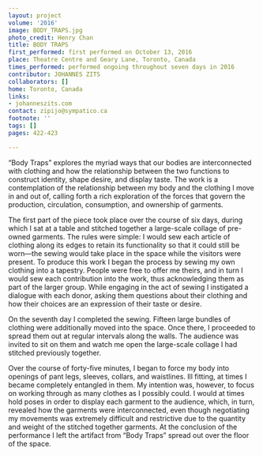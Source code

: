 ```yaml
---
layout: project
volume: '2016'
image: BODY_TRAPS.jpg
photo_credit: Henry Chan
title: BODY TRAPS
first_performed: first performed on October 13, 2016
place: Theatre Centre and Geary Lane, Toronto, Canada
times_performed: performed ongoing throughout seven days in 2016
contributor: JOHANNES ZITS
collaborators: []
home: Toronto, Canada
links:
- johanneszits.com
contact: zipijo@sympatico.ca
footnote: ''
tags: []
pages: 422-423

---
```


“Body Traps” explores the myriad ways that our bodies are interconnected with clothing and how the relationship between the two functions to construct identity, shape desire, and display taste. The work is a contemplation of the relationship between my body and the clothing I move in and out of, calling forth a rich exploration of the forces that govern the production, circulation, consumption, and ownership of garments.

The first part of the piece took place over the course of six days, during which I sat at a table and stitched together a large-scale collage of pre-owned garments. The rules were simple: I would sew each article of clothing along its edges to retain its functionality so that it could still be worn—the sewing would take place in the space while the visitors were present. To produce this work I began the process by sewing my own clothing into a tapestry. People were free to offer me theirs, and in turn I would sew each contribution into the work, thus acknowledging them as part of the larger group. While engaging in the act of sewing I instigated a dialogue with each donor, asking them questions about their clothing and how their choices are an expression of their taste or desire.

On the seventh day I completed the sewing. Fifteen large bundles of clothing were additionally moved into the space. Once there, I proceeded to spread them out at regular intervals along the walls. The audience was invited to sit on them and watch me open the large-scale collage I had stitched previously together.

Over the course of forty-five minutes, I began to force my body into openings of pant legs, sleeves, collars, and waistlines. Ill fitting, at times I became completely entangled in them. My intention was, however, to focus on working through as many clothes as I possibly could. I would at times hold poses in order to display each garment to the audience, which, in turn, revealed how the garments were interconnected, even though negotiating my movements was extremely difficult and restrictive due to the quantity and weight of the stitched together garments. At the conclusion of the performance I left the artifact from “Body Traps” spread out over the floor of the space.
